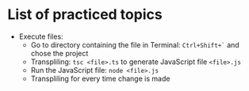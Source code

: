# List of practiced topics

- Execute files:
  - Go to directory containing the file in Terminal: ``` Ctrl+Shift+` ``` and chose the project
  - Transpliling: ```tsc <file>.ts``` to generate JavaScript file ```<file>.js```
  - Run the JavaScript file: ```node <file>.js```
  - Transpliling for every time change is made